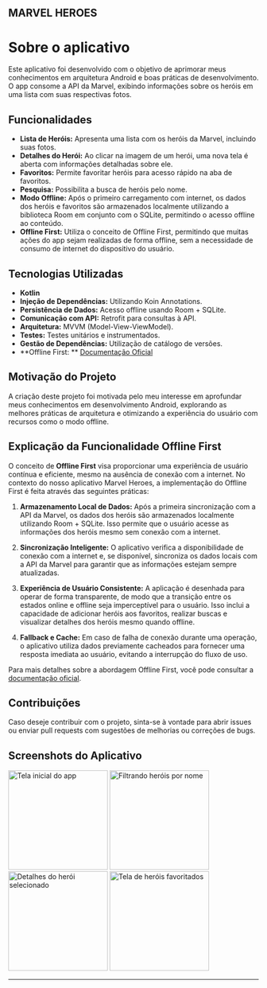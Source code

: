 ## MARVEL HEROES

# Sobre o aplicativo

Este aplicativo foi desenvolvido com o objetivo de aprimorar meus conhecimentos em arquitetura
Android e boas práticas de desenvolvimento. O app consome a API da Marvel, exibindo informações
sobre os heróis em uma lista com suas respectivas fotos.

## Funcionalidades

* **Lista de Heróis:** Apresenta uma lista com os heróis da Marvel, incluindo suas fotos.
* **Detalhes do Herói:** Ao clicar na imagem de um herói, uma nova tela é aberta com informações
  detalhadas sobre ele.
* **Favoritos:** Permite favoritar heróis para acesso rápido na aba de favoritos.
* **Pesquisa:** Possibilita a busca de heróis pelo nome.
* **Modo Offline:** Após o primeiro carregamento com internet, os dados dos heróis e favoritos são
  armazenados localmente utilizando a biblioteca Room em conjunto com o SQLite, permitindo o acesso
  offline ao conteúdo.
* **Offline First:** Utiliza o conceito de Offline First, permitindo que muitas ações do app sejam
  realizadas de forma offline, sem a necessidade de consumo de internet do dispositivo do usuário.

## Tecnologias Utilizadas

* **Kotlin**
* **Injeção de Dependências:** Utilizando Koin Annotations.
* **Persistência de Dados:** Acesso offline usando Room + SQLite.
* **Comunicação com API:** Retrofit para consultas à API.
* **Arquitetura:** MVVM (Model-View-ViewModel).
* **Testes:** Testes unitários e instrumentados.
* **Gestão de Dependências:** Utilização de catálogo de versões.
* **Offline First:
  ** [Documentação Oficial](https://developer.android.com/topic/architecture/data-layer/offline-first)

## Motivação do Projeto

A criação deste projeto foi motivada pelo meu interesse em aprofundar meus conhecimentos em
desenvolvimento Android, explorando as melhores práticas de arquitetura e otimizando a experiência
do usuário com recursos como o modo offline.

## Explicação da Funcionalidade Offline First

O conceito de **Offline First** visa proporcionar uma experiência de usuário contínua e eficiente,
mesmo na ausência de conexão com a internet. No contexto do nosso aplicativo Marvel Heroes, a
implementação do Offline First é feita através das seguintes práticas:

1. **Armazenamento Local de Dados:** Após a primeira sincronização com a API da Marvel, os dados dos
   heróis são armazenados localmente utilizando Room + SQLite. Isso permite que o usuário acesse as
   informações dos heróis mesmo sem conexão com a internet.

2. **Sincronização Inteligente:** O aplicativo verifica a disponibilidade de conexão com a internet
   e, se disponível, sincroniza os dados locais com a API da Marvel para garantir que as informações
   estejam sempre atualizadas.

3. **Experiência de Usuário Consistente:** A aplicação é desenhada para operar de forma
   transparente, de modo que a transição entre os estados online e offline seja imperceptível para o
   usuário. Isso inclui a capacidade de adicionar heróis aos favoritos, realizar buscas e visualizar
   detalhes dos heróis mesmo quando offline.

4. **Fallback e Cache:** Em caso de falha de conexão durante uma operação, o aplicativo utiliza
   dados previamente cacheados para fornecer uma resposta imediata ao usuário, evitando a
   interrupção do fluxo de uso.

Para mais detalhes sobre a abordagem Offline First, você pode consultar
a [documentação oficial](https://developer.android.com/topic/architecture/data-layer/offline-first).

## Contribuições

Caso deseje contribuir com o projeto, sinta-se à vontade para abrir issues ou enviar pull requests
com sugestões de melhorias ou correções de bugs.

## Screenshots do Aplicativo

<img src="/home/madara/Área de Trabalho/Projetos/marvel-heroes-clean-architeture/imgs/first.jpeg" title="Tela inicial do app" width="200"/>
<img src="/home/madara/Área de Trabalho/Projetos/marvel-heroes-clean-architeture/imgs/second.jpeg" title="Filtrando heróis por nome" width="200"/>
<img src="/home/madara/Área de Trabalho/Projetos/marvel-heroes-clean-architeture/imgs/third.jpeg" title="Detalhes do herói selecionado" width="200"/>
<img src="/home/madara/Área de Trabalho/Projetos/marvel-heroes-clean-architeture/imgs/four.jpeg" title="Tela de heróis favoritados" width="200"/>

---